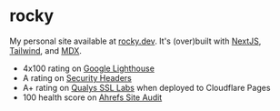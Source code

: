 # rocky

My personal site available at [rocky.dev](https://www.rocky.dev). It's (over)built with [NextJS](https://nextjs.org/), [Tailwind](https://tailwindcss.com/), and [MDX](https://mdxjs.com/).

- 4x100 rating on [Google Lighthouse](https://developer.chrome.com/docs/lighthouse/overview/)
- A rating on [Security Headers](https://securityheaders.com/)
- A+ rating on [Qualys SSL Labs](https://www.ssllabs.com) when deployed to Cloudflare Pages
- 100 health score on [Ahrefs Site Audit](https://ahrefs.com/site-audit)

